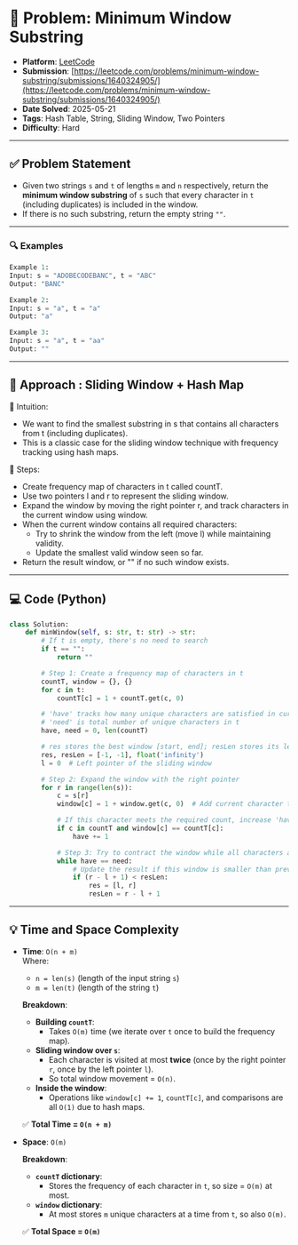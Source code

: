 # 🧲 Problem: Minimum Window Substring

- **Platform**: [LeetCode](https://leetcode.com/problems/minimum-window-substring/description/)
- **Submission**: [https://leetcode.com/problems/minimum-window-substring/submissions/1640324905/](https://leetcode.com/problems/minimum-window-substring/submissions/1640324905/)
- **Date Solved**: 2025-05-21
- **Tags**: Hash Table, String, Sliding Window, Two Pointers
- **Difficulty**: Hard

---

## ✅ Problem Statement
- Given two strings `s` and `t` of lengths `m` and `n` respectively, return the **minimum window substring** of `s` such that every character in `t` (including duplicates) is included in the window.
- If there is no such substring, return the empty string `""`.

---

### 🔍 Examples

```python
Example 1:
Input: s = "ADOBECODEBANC", t = "ABC"
Output: "BANC"

Example 2:
Input: s = "a", t = "a"
Output: "a"

Example 3:
Input: s = "a", t = "aa"
Output: ""
```
---

## 🚀 Approach : Sliding Window + Hash Map
🧠 Intuition:
- We want to find the smallest substring in s that contains all characters from t (including duplicates).
- This is a classic case for the sliding window technique with frequency tracking using hash maps.

🔸 Steps:
- Create frequency map of characters in t called countT.
- Use two pointers l and r to represent the sliding window.
- Expand the window by moving the right pointer r, and track characters in the current window using window.
- When the current window contains all required characters:
     - Try to shrink the window from the left (move l) while maintaining validity.
     - Update the smallest valid window seen so far.
- Return the result window, or "" if no such window exists.

---

## 💻 Code (Python)

```python
class Solution:
    def minWindow(self, s: str, t: str) -> str:
        # If t is empty, there's no need to search
        if t == "":
            return ""

        # Step 1: Create a frequency map of characters in t
        countT, window = {}, {}
        for c in t:
            countT[c] = 1 + countT.get(c, 0)

        # 'have' tracks how many unique characters are satisfied in current window
        # 'need' is total number of unique characters in t
        have, need = 0, len(countT)

        # res stores the best window [start, end]; resLen stores its length
        res, resLen = [-1, -1], float('infinity')
        l = 0  # Left pointer of the sliding window

        # Step 2: Expand the window with the right pointer
        for r in range(len(s)):
            c = s[r]
            window[c] = 1 + window.get(c, 0)  # Add current character to window count

            # If this character meets the required count, increase 'have'
            if c in countT and window[c] == countT[c]:
                have += 1

            # Step 3: Try to contract the window while all characters are satisfied
            while have == need:
                # Update the result if this window is smaller than previous best
                if (r - l + 1) < resLen:
                    res = [l, r]
                    resLen = r - l + 1
```

---

## 💡 Time and Space Complexity

- **Time**: `O(n + m)`  
  Where:  
  - `n = len(s)` (length of the input string `s`)  
  - `m = len(t)` (length of the string `t`)  

  **Breakdown**:
  - **Building `countT`**:  
    - Takes `O(m)` time (we iterate over `t` once to build the frequency map).
  - **Sliding window over `s`**:  
    - Each character is visited at most **twice** (once by the right pointer `r`, once by the left pointer `l`).
    - So total window movement = `O(n)`.
  - **Inside the window**:  
    - Operations like `window[c] += 1`, `countT[c]`, and comparisons are all `O(1)` due to hash maps.

  ✅ **Total Time = `O(n + m)`**


- **Space**: `O(m)`  

  **Breakdown**:
  - **`countT` dictionary**:  
    - Stores the frequency of each character in `t`, so size = `O(m)` at most.
  - **`window` dictionary**:  
    - At most stores `m` unique characters at a time from `t`, so also `O(m)`.

  ✅ **Total Space = `O(m)`**

     
